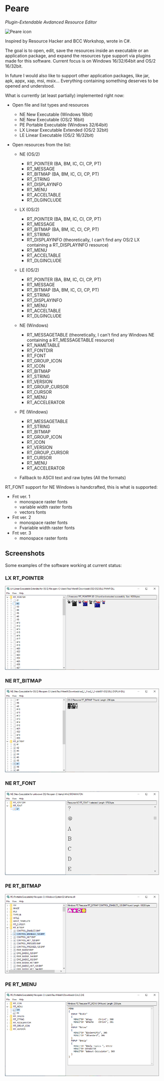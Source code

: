 # Peare

*Plugin-Extendable Avdanced Resource Editor*

<img width="472" height="442" alt="Peare icon" src="https://github.com/user-attachments/assets/bab6314a-0ae0-4c13-a3a4-d46ee26b5ab8" />

Inspired by Resource Hacker and BCC Workshop, wrote in C#.

The goal is to open, edit, save the resources inside an executable or an application package, and expand the resources type support via plugins made for this software. 
Current focus is on Windows 16/32/64bit and OS/2 16/32bit.

In future I would also like to support other application packages, like jar, apk, appx, xap, msi, msix... Everything containing something deserves to be opened and understood.

What is currently (at least partially) implemented right now:

- Open file and list types and resources
	- NE New Executable (Windows 16bit)
	- NE New Executable (OS/2 16bit)
	- PE Portable Executable (Windows 32/64bit)
	- LX Linear Executable Extended (OS/2 32bit)
	- LE Linear Executable (OS/2 16/32bit)

- Open resources from the list:

	- NE (OS/2)
		- RT_POINTER (BA, BM, IC, CI, CP, PT)
		- RT_MESSAGE
		- RT_BITMAP (BA, BM, IC, CI, CP, PT)
		- RT_STRING
		- RT_DISPLAYINFO
		- RT_MENU
		- RT_ACCELTABLE
		- RT_DLGINCLUDE

	- LX (OS/2)
		- RT_POINTER (BA, BM, IC, CI, CP, PT)
		- RT_MESSAGE
		- RT_BITMAP (BA, BM, IC, CI, CP, PT)
		- RT_STRING
		- RT_DISPLAYINFO (theoretically, I can't find any OS/2 LX containing a RT_DISPLAYINFO resource)
		- RT_MENU
		- RT_ACCELTABLE
		- RT_DLGINCLUDE

	- LE (OS/2)
		- RT_POINTER (BA, BM, IC, CI, CP, PT)
		- RT_MESSAGE
		- RT_BITMAP (BA, BM, IC, CI, CP, PT)
		- RT_STRING
		- RT_DISPLAYINFO
		- RT_MENU
		- RT_ACCELTABLE
		- RT_DLGINCLUDE

	- NE (Windows)
		- RT_MESSAGETABLE (theoretically, I can't find any Windows NE containing a RT_MESSAGETABLE resource)
		- RT_NAMETABLE
		- RT_FONTDIR
		- RT_FONT
		- RT_GROUP_ICON
		- RT_ICON
		- RT_BITMAP
		- RT_STRING
		- RT_VERSION
		- RT_GROUP_CURSOR
		- RT_CURSOR
		- RT_MENU
		- RT_ACCELERATOR

	- PE (Windows)
		- RT_MESSAGETABLE
		- RT_STRING
		- RT_BITMAP
		- RT_GROUP_ICON
		- RT_ICON
		- RT_VERSION
		- RT_GROUP_CURSOR
		- RT_CURSOR
		- RT_MENU
		- RT_ACCELERATOR

	- Fallback to ASCII text and raw bytes (All the formats)



RT_FONT support for NE Windows is handcrafted, this is what is supported:

- Fnt ver. 1
	- monospace raster fonts
	- variable width raster fonts
	- vectors fonts
- Fnt ver. 2
	- monospace raster fonts
	- Fvariable width raster fonts
- Fnt ver. 3
	- monospace raster fonts


## Screenshots

Some examples of the software working at current status:

### LX RT_POINTER
![LX RT_POINTER](https://github.com/RaulMerelli/Peare/raw/main/Screenshots/LX%20RT_POINTER.png)

### NE RT_BITMAP
![NE RT_BITMAP](https://github.com/RaulMerelli/Peare/raw/main/Screenshots/NE%20RT_BITMAP.png)

### NE RT_FONT
![NE RT_FONT](https://github.com/RaulMerelli/Peare/raw/main/Screenshots/NE%20RT_FONT.png)

### PE RT_BITMAP
![PE RT_BITMAP](https://github.com/RaulMerelli/Peare/raw/main/Screenshots/PE%20RT_BITMAP.png)

### PE RT_MENU
![PE RT_MENU](https://github.com/RaulMerelli/Peare/raw/main/Screenshots/PE%20RT_MENU.png)


